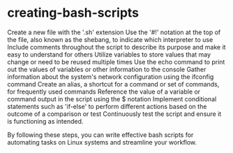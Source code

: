# creating-bash-scripts

Create a new file with the '.sh' extension
Use the '#!' notation at the top of the file, also known as the shebang, to indicate which interpreter to use
Include comments throughout the script to describe its purpose and make it easy to understand for others
Utilize variables to store values that may change or need to be reused multiple times
Use the echo command to print out the values of variables or other information to the console
Gather information about the system's network configuration using the ifconfig command
Create an alias, a shortcut for a command or set of commands, for frequently used commands
Reference the value of a variable or command output in the script using the $ notation
Implement conditional statements such as 'if-else' to perform different actions based on the outcome of a comparison or test
Continuously test the script and ensure it is functioning as intended.

By following these steps, you can write effective bash scripts for automating tasks on Linux systems and streamline your workflow.
